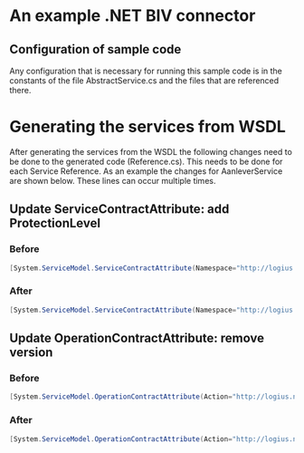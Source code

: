# An example .NET BIV connector

## Configuration of sample code
Any configuration that is necessary for running this sample code is in the constants of the file AbstractService.cs and the files that are referenced there.

# Generating the services from WSDL
After generating the services from the WSDL the following changes need to be done to the generated code (Reference.cs).
This needs to be done for each Service Reference. As an example the changes for AanleverService are shown below. These lines can occur multiple times.

## Update ServiceContractAttribute: add ProtectionLevel
### Before
```csharp
[System.ServiceModel.ServiceContractAttribute(Namespace="http://logius.nl/digipoort/wus/2.0/aanleverservice/1.2/", ConfigurationName="CSAanleverService.AanleverService_V1_2")]
```

### After
```csharp
[System.ServiceModel.ServiceContractAttribute(Namespace="http://logius.nl/digipoort/wus/2.0/aanleverservice/1.2/", ConfigurationName="CSAanleverService.AanleverService_V1_2", ProtectionLevel = System.Net.Security.ProtectionLevel.Sign)]
```

## Update OperationContractAttribute: remove version
### Before
```csharp
[System.ServiceModel.OperationContractAttribute(Action="http://logius.nl/digipoort/wus/2.0/aanleverservice/1.2/AanleverService_V1_2/aanle" +
```

### After
```csharp
[System.ServiceModel.OperationContractAttribute(Action="http://logius.nl/digipoort/wus/2.0/aanleverservice/1.2/AanleverService/aanle" +
```
